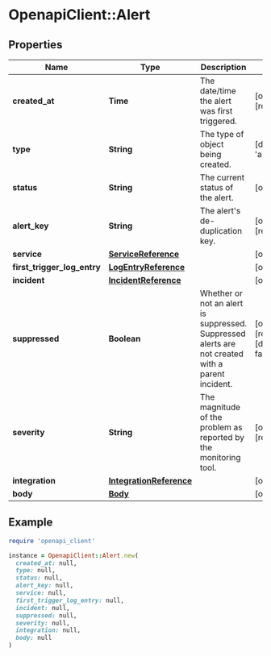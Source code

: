 # OpenapiClient::Alert

## Properties

| Name | Type | Description | Notes |
| ---- | ---- | ----------- | ----- |
| **created_at** | **Time** | The date/time the alert was first triggered. | [optional][readonly] |
| **type** | **String** | The type of object being created. | [default to &#39;alert&#39;] |
| **status** | **String** | The current status of the alert. | [optional] |
| **alert_key** | **String** | The alert&#39;s de-duplication key. | [optional][readonly] |
| **service** | [**ServiceReference**](ServiceReference.md) |  | [optional] |
| **first_trigger_log_entry** | [**LogEntryReference**](LogEntryReference.md) |  | [optional] |
| **incident** | [**IncidentReference**](IncidentReference.md) |  | [optional] |
| **suppressed** | **Boolean** | Whether or not an alert is suppressed. Suppressed alerts are not created with a parent incident. | [optional][readonly][default to false] |
| **severity** | **String** | The magnitude of the problem as reported by the monitoring tool. | [optional][readonly] |
| **integration** | [**IntegrationReference**](IntegrationReference.md) |  | [optional] |
| **body** | [**Body**](Body.md) |  | [optional] |

## Example

```ruby
require 'openapi_client'

instance = OpenapiClient::Alert.new(
  created_at: null,
  type: null,
  status: null,
  alert_key: null,
  service: null,
  first_trigger_log_entry: null,
  incident: null,
  suppressed: null,
  severity: null,
  integration: null,
  body: null
)
```

